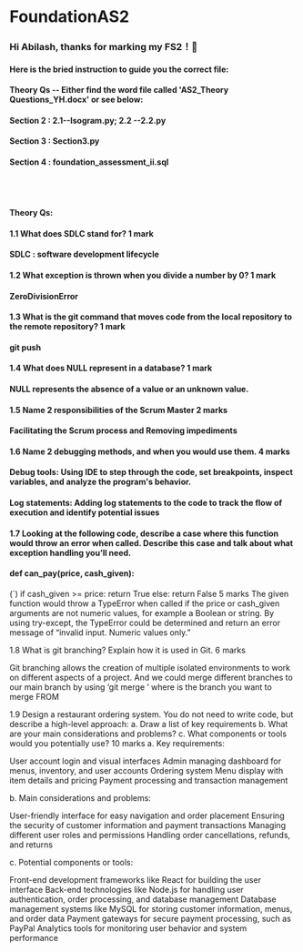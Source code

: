 # FoundationAS2

### Hi Abilash, thanks for marking my FS2！💜


#### Here is the bried instruction to guide you the correct file:
#### **Theory Qs** -- Either find the word file called 'AS2_Theory Questions_YH.docx' or see below:
#### **Section 2** : 2.1--Isogram.py; 2.2 --2.2.py
#### **Section 3** : Section3.py
#### **Section 4** : foundation_assessment_ii.sql




<br>




<br/>


#### Theory Qs:
#### 1.1    What does SDLC stand for?	1 mark
#### SDLC : software development lifecycle

####   1.2   What exception is thrown when you divide a number by 0?	1 mark 
#### ZeroDivisionError 


####   1.3   What is the git command that moves code from the local repository to the remote repository? 	1 mark
#### git push

####   1.4   What does NULL represent in a database? 	   1 mark

#### NULL represents the absence of a value or an unknown value.

 ####  1.5   Name 2 responsibilities of the Scrum Master 	2 marks
#### Facilitating the Scrum process and Removing impediments

 ####  1.6   Name 2 debugging methods, and when you would use them.	  4 marks
#### Debug tools: Using IDE to step through the code, set breakpoints, inspect variables, and analyze the program's behavior.
#### Log statements: Adding log statements to the code to track the flow of execution and identify potential issues

  #### 1.7   Looking at the following code, describe a case where this function would throw an error when called. Describe this case and talk about what exception handling you’ll need. 

#### def can_pay(price, cash_given):
(`)   if cash_given >= price:
       return True
   else:
       return False
	  5 marks
The given function would throw a TypeError when called if the price or cash_given arguments are not numeric values, for example a Boolean or string. By using try-except, the TypeError could be determined and return an error message of “invalid input. Numeric values only.”

   1.8    What is git branching? Explain how it is used in Git. 	  6 marks

Git branching allows the creation of multiple isolated environments to work on different aspects of a project. And we could merge different branches to our main branch by using ‘git merge <branch>’ where <branch> is the branch you want to merge FROM

   1.9  Design a restaurant ordering system. 
           You do not need to write code, but describe a high-level approach: 
a.	Draw a list of key requirements
b.	What are your main considerations and problems?
c.	What components or tools would you potentially use? 	  10 marks
a. Key requirements:

User account login and visual interfaces
Admin managing dashboard for menus, inventory, and user accounts
Ordering system 
Menu display with item details and pricing
Payment processing and transaction management

b. Main considerations and problems:

User-friendly interface for easy navigation and order placement
Ensuring the security of customer information and payment transactions
Managing different user roles and permissions
Handling order cancellations, refunds, and returns

c. Potential components or tools:

Front-end development frameworks like React for building the user interface
Back-end technologies like Node.js for handling user authentication, order processing, and database management
Database management systems like MySQL for storing customer information, menus, and order data
Payment gateways for secure payment processing, such as PayPal
Analytics tools for monitoring user behavior and system performance 



